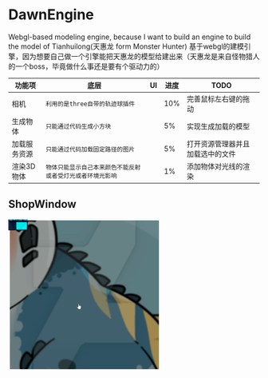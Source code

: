 # DawnEngine
Webgl-based modeling engine, because I want to build an engine to build the model of Tianhuilong(天惠龙 form Monster Hunter)
基于webgl的建模引擎，因为想要自己做一个引擎能把天惠龙的模型给建出来（天惠龙是来自怪物猎人的一个boss，毕竟做什么事还是要有个驱动力的）


|    功能项    |底层                          |UI                          |进度                          |TODO
|----------------|-------------------------------|-----------------------------|-----------------------------|-----------------------------|
|相机            |`利用的是three自带的轨迹球插件`                         |` `|10%|完善鼠标左右键的拖动|
|生成物体         |`只能通过代码生成小方块`                               |` `|5%|实现生成加载的模型|
|加载服务资源     |`只能通过代码加载固定路径的图片`                        |` `|5%|打开资源管理器并且加载选中的文件|
|渲染3D物体       |`物体只能显示自己本来颜色不能反射或者受灯光或者环境光影响`|` `|1%|添加物体对光线的渲染|

## ShopWindow

<img src="https://github.com/1091515459/DawnEngine/blob/main/shopwindow/%E5%BD%95%E5%88%B6_2020_12_01_08_36_57_7.gif" width="60%" height="60%">
